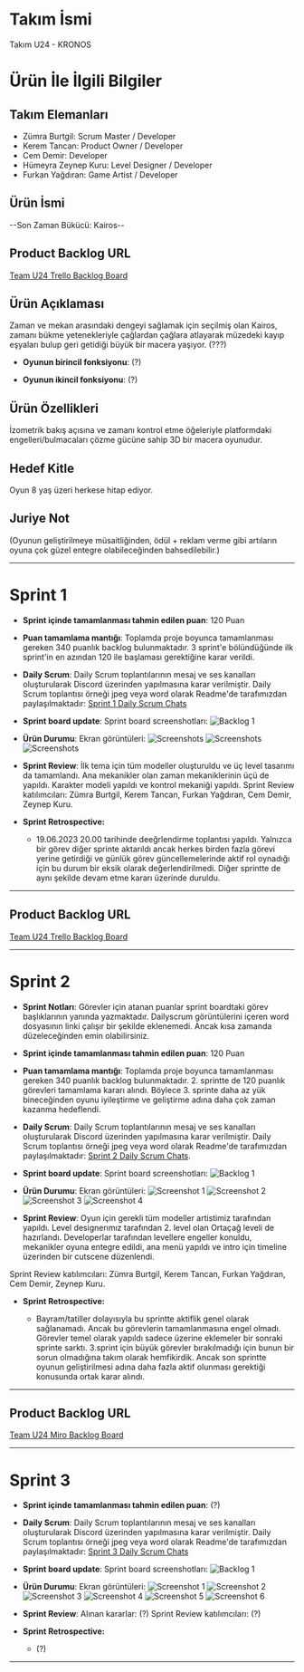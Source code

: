 # **Takım İsmi**

Takım U24 - KRONOS

# Ürün İle İlgili Bilgiler

## Takım Elemanları
- Zümra Burtgil: Scrum Master / Developer
- Kerem Tancan: Product Owner / Developer
- Cem Demir: Developer
- Hümeyra Zeynep Kuru: Level Designer / Developer
- Furkan Yağdıran: Game Artist / Developer

## Ürün İsmi

--Son Zaman Bükücü: Kairos--

## Product Backlog URL

[Team U24 Trello Backlog Board](https://trello.com/b/RFdBuU0c/spri%CC%87nt-1)

## Ürün Açıklaması

 Zaman ve mekan arasındaki dengeyi sağlamak için seçilmiş olan Kairos, zamanı bükme yetenekleriyle çağlardan çağlara atlayarak müzedeki kayıp eşyaları bulup geri getidiği büyük bir macera yaşıyor.
(???)


- **Oyunun birincil fonksiyonu**: (?)

- **Oyunun ikincil fonksiyonu**: (?)

## Ürün Özellikleri

İzometrik bakış açısına ve zamanı kontrol etme öğeleriyle platformdaki engelleri/bulmacaları çözme gücüne sahip 3D bir macera oyunudur.

## Hedef Kitle

Oyun 8 yaş üzeri herkese hitap ediyor.


## Juriye Not

(Oyunun geliştirilmeye müsaitliğinden, ödül + reklam verme gibi artıların oyuna çok güzel entegre olabileceğinden bahsedilebilir.)


---

# Sprint 1

- **Sprint içinde tamamlanması tahmin edilen puan**: 120 Puan


- **Puan tamamlama mantığı**: Toplamda proje boyunca tamamlanması gereken 340 puanlık backlog bulunmaktadır. 3 sprint'e bölündüğünde ilk sprint'in en azından 120 ile başlaması gerektiğine karar verildi.


- **Daily Scrum**: Daily Scrum toplantılarının mesaj ve ses kanalları oluşturularak Discord üzerinden yapılmasına karar verilmiştir. Daily Scrum toplantısı örneği jpeg veya word olarak Readme'de tarafımızdan paylaşılmaktadır: [Sprint 1 Daily Scrum Chats](https://github.com/KeremTancan/OUA_Bootcamp_U-24/blob/main/Assets/ProjectManagement/Sprint%201%20Documents/1.SPRİNT%20(dailyscrumgörüntüleri).docx)


- **Sprint board update**: Sprint board screenshotları: 
![Backlog 1](https://github.com/KeremTancan/OUA_Bootcamp_U-24/blob/main/Assets/ProjectManagement/Sprint%201%20Documents/1.%20sprint%20sonu.jpeg) 


- **Ürün Durumu**: Ekran görüntüleri:
  ![Screenshots](https://github.com/KeremTancan/OUA_Bootcamp_U-24/blob/main/Assets/ProjectManagement/Sprint%201%20Documents/karakter.jpeg)
  ![Screenshots](https://github.com/KeremTancan/OUA_Bootcamp_U-24/blob/main/Assets/ProjectManagement/Sprint%201%20Documents/level.jpeg)
  ![Screenshots](https://github.com/KeremTancan/OUA_Bootcamp_U-24/blob/main/Assets/ProjectManagement/Sprint%201%20Documents/oyundan%20g%C3%B6r%C3%BCnt%C3%BC.jpeg)
  
- **Sprint Review**: 
İlk tema için tüm modeller oluşturuldu ve üç level tasarımı da tamamlandı. Ana mekanikler olan zaman mekaniklerinin üçü de yapıldı. Karakter modeli yapıldı ve kontrol mekaniği yapıldı.
Sprint Review katılımcıları: Zümra Burtgil, Kerem Tancan, Furkan Yağdıran, Cem Demir, Zeynep Kuru.

- **Sprint Retrospective:**
  - 19.06.2023 20.00 tarihinde deeğrlendirme toplantısı yapıldı. Yalnızca bir görev diğer sprinte aktarıldı ancak herkes birden fazla görevi yerine getirdiği ve günlük görev güncellemelerinde aktif rol oynadığı için bu durum bir eksik olarak değerlendirilmedi. Diğer sprintte de aynı şekilde devam etme kararı üzerinde duruldu. 


---

## Product Backlog URL

[Team U24 Trello Backlog Board](https://trello.com/b/tn26rrG3/spri%CC%87nt-2)

---

# Sprint 2
- **Sprint Notları**: Görevler için atanan puanlar sprint boardtaki görev başlıklarının yanında yazmaktadır. Dailyscrum görüntülerini içeren word dosyasının linki çalışır bir şekilde eklenemedi. Ancak kısa zamanda düzeleceğinden emin olabilirsiniz.
  
- **Sprint içinde tamamlanması tahmin edilen puan**: 120 Puan

 - **Puan tamamlama mantığı**: Toplamda proje boyunca tamamlanması gereken 340 puanlık backlog bulunmaktadır. 2. sprintte de 120 puanlık görevleri tamamlama kararı alındı. Böylece 3. sprinte daha az yük bineceğinden oyunu iyileştirme ve geliştirme adına daha çok zaman kazanma hedeflendi.


- **Daily Scrum**: Daily Scrum toplantılarının mesaj ve ses kanalları oluşturularak Discord üzerinden yapılmasına karar verilmiştir. Daily Scrum toplantısı örneği jpeg veya word olarak Readme'de tarafımızdan paylaşılmaktadır:  [Sprint 2 Daily Scrum Chats](https://github.com/KeremTancan/OUA_Bootcamp_U-24/blob/main/Assets/ProjectManagement/Sprint%202%20Documents/2.%20SPR%C4%B0NT%20(dailyscrumg%C3%B6r%C3%BCnt%C3%BCleri).docx).




- **Sprint board update**: Sprint board screenshotları: 
![Backlog 1](https://github.com/KeremTancan/OUA_Bootcamp_U-24/blob/main/Assets/ProjectManagement/Sprint%202%20Documents/2.sprint%20sonu.jpeg) 


- **Ürün Durumu**: Ekran görüntüleri:
  ![Screenshot 1](https://github.com/KeremTancan/OUA_Bootcamp_U-24/blob/main/Assets/ProjectManagement/Sprint%202%20Documents/UI%20ana%20men%C3%BC.jpeg)
  ![Screenshot 2](https://github.com/KeremTancan/OUA_Bootcamp_U-24/blob/main/Assets/ProjectManagement/Sprint%202%20Documents/ilk%C3%A7a%C4%9F.jpeg)
  ![Screenshot 3](https://github.com/KeremTancan/OUA_Bootcamp_U-24/blob/main/Assets/ProjectManagement/Sprint%202%20Documents/orta%C3%A7a%C4%9F.jpeg)
  ![Screenshot 4](https://github.com/KeremTancan/OUA_Bootcamp_U-24/blob/main/Assets/ProjectManagement/Sprint%202%20Documents/%C4%B1ntrocutscene.jpeg)
  
- **Sprint Review**: 
Oyun için gerekli tüm modeller artistimiz tarafından yapıldı. Level designerımız tarafından 2. level olan Ortaçağ leveli de hazırlandı. Developerlar tarafından levellere engeller konuldu, mekanikler oyuna entegre edildi, ana menü yapıldı ve intro için timeline üzerinden bir cutscene düzenlendi.

Sprint Review katılımcıları: Zümra Burtgil, Kerem Tancan, Furkan Yağdıran, Cem Demir, Zeynep Kuru.

- **Sprint Retrospective:**

  - Bayram/tatiller dolayısıyla bu sprintte aktiflik genel olarak sağlanamadı. Ancak bu görevlerin tamamlanmasına engel olmadı. Görevler temel olarak yapıldı sadece üzerine eklemeler bir sonraki sprinte sarktı. 3.sprint için büyük görevler bırakılmadığı için bunun bir sorun olmadığına takım olarak hemfikirdik. Ancak son sprintte oyunun geliştirilmesi adına daha fazla aktif olunması gerektiği konusunda ortak karar alındı.


---

## Product Backlog URL

[Team U24 Miro Backlog Board](https://trello.com/b/qiuc8Jgr/spri%CC%87nt-3)

---

# Sprint 3

- **Sprint içinde tamamlanması tahmin edilen puan**: (?)


- **Daily Scrum**: Daily Scrum toplantılarının mesaj ve ses kanalları oluşturularak Discord üzerinden yapılmasına karar verilmiştir. Daily Scrum toplantısı örneği jpeg veya word olarak Readme'de tarafımızdan paylaşılmaktadır: [Sprint 3 Daily Scrum Chats](https://github.com/KeremTancan/OUA_Bootcamp_U-24/blob/main/Assets/ProjectManagement/Sprint%203%20Documents/3.%20SPR%C4%B0NT%20(dailyscrumg%C3%B6r%C3%BCnt%C3%BCleri).docx)

- **Sprint board update**: Sprint board screenshotları: 
![Backlog 1](https://github.com/KeremTancan/OUA_Bootcamp_U-24/blob/main/Assets/ProjectManagement/Sprint%203%20Documents/3.%20sprint%20sonu.jpeg) 


- **Ürün Durumu**: Ekran görüntüleri:
  ![Screenshot 1](https://github.com/KeremTancan/OUA_Bootcamp_U-24/blob/main/Assets/ProjectManagement/Sprint%203%20Documents/1.jpeg)
  ![Screenshot 2](https://github.com/KeremTancan/OUA_Bootcamp_U-24/blob/main/Assets/ProjectManagement/Sprint%203%20Documents/2.jpeg)
  ![Screenshot 3](https://github.com/KeremTancan/OUA_Bootcamp_U-24/blob/main/Assets/ProjectManagement/Sprint%203%20Documents/3.jpeg)
  ![Screenshot 4](https://github.com/KeremTancan/OUA_Bootcamp_U-24/blob/main/Assets/ProjectManagement/Sprint%203%20Documents/4.jpeg)
  ![Screenshot 5](https://github.com/KeremTancan/OUA_Bootcamp_U-24/blob/main/Assets/ProjectManagement/Sprint%203%20Documents/5.jpeg)
  ![Screenshot 6](https://github.com/KeremTancan/OUA_Bootcamp_U-24/blob/main/Assets/ProjectManagement/Sprint%203%20Documents/6.jpeg)


- **Sprint Review**: 
Alınan kararlar: (?)
Sprint Review katılımcıları: (?)

- **Sprint Retrospective:**

  - (?)


---
